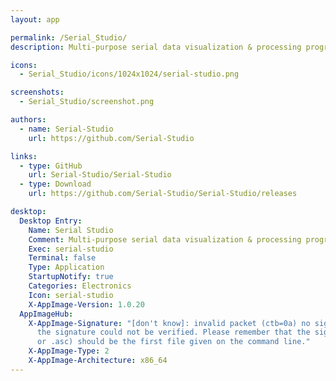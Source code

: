 ```yaml
---
layout: app

permalink: /Serial_Studio/
description: Multi-purpose serial data visualization & processing program

icons:
  - Serial_Studio/icons/1024x1024/serial-studio.png

screenshots:
  - Serial_Studio/screenshot.png

authors:
  - name: Serial-Studio
    url: https://github.com/Serial-Studio

links:
  - type: GitHub
    url: Serial-Studio/Serial-Studio
  - type: Download
    url: https://github.com/Serial-Studio/Serial-Studio/releases

desktop:
  Desktop Entry:
    Name: Serial Studio
    Comment: Multi-purpose serial data visualization & processing program
    Exec: serial-studio
    Terminal: false
    Type: Application
    StartupNotify: true
    Categories: Electronics
    Icon: serial-studio
    X-AppImage-Version: 1.0.20
  AppImageHub:
    X-AppImage-Signature: "[don't know]: invalid packet (ctb=0a) no signature found
      the signature could not be verified. Please remember that the signature file (.sig
      or .asc) should be the first file given on the command line."
    X-AppImage-Type: 2
    X-AppImage-Architecture: x86_64
---
```

